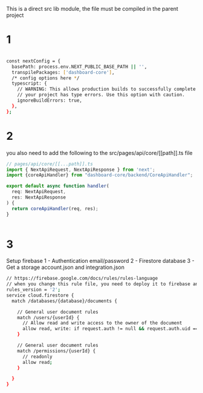 This is a direct src lib module, the file must be compiled in the parent project
# 1
```bash

const nextConfig = {
  basePath: process.env.NEXT_PUBLIC_BASE_PATH || '',
  transpilePackages: ['dashboard-core'],
  /* config options here */
  typescript: {
    // WARNING: This allows production builds to successfully complete even if
    // your project has type errors. Use this option with caution.
    ignoreBuildErrors: true,
  },
};

```

# 2
you also need to add the following to the src/pages/api/core/[[path]].ts file
```typescript
// pages/api/core/[[...path]].ts
import { NextApiRequest, NextApiResponse } from 'next';
import {coreApiHandler} from "dashboard-core/backend/CoreApiHandler";

export default async function handler(
  req: NextApiRequest,
  res: NextApiResponse
) {
  return coreApiHandler(req, res);
}
    
```

# 3
Setup firebase
1 - Authentication email/password
2 - Firestore database
3 - Get a storage account.json and integration.json
```bash
// https://firebase.google.com/docs/rules/rules-language
// when you change this rule file, you need to deploy it to firebase and save it in the backend repo
rules_version = '2';
service cloud.firestore {
  match /databases/{database}/documents {

    // General user document rules
    match /users/{userId} {
      // Allow read and write access to the owner of the document
      allow read, write: if request.auth != null && request.auth.uid == userId;
    }

    // General user document rules
    match /permissions/{userId} {
      // readonly
      allow read;
    }

  }
}
```
